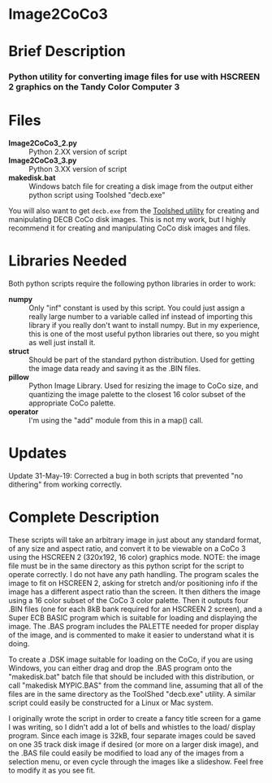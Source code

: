 # Image2CoCo3
<h1>Brief Description</h1>
<h3>Python utility for converting image files for use with HSCREEN 2 graphics on the Tandy Color Computer 3</h3>

<h1>Files</h1>
<dl>
  <dt><strong>Image2CoCo3_2.py</strong></dt>
  <dd>Python 2.XX version of script</dd>
  <dt><strong>Image2CoCo3_3.py</strong></dt>
  <dd>Python 3.XX version of script</dd>
  <dt><strong>makedisk.bat</strong></dt>
  <dd>Windows batch file for creating a disk image from the
	output either python script using Toolshed "decb.exe"</dd>
</dl>

You will also want to get `decb.exe` from the 
<a href="http://toolshed.sourceforge.net/ToolShed.html">Toolshed utility</a> for 
creating and manipulating DECB CoCo disk images. This is not my work, but I 
highly recommend it for creating and manipulating CoCo disk images and files.

<h1>Libraries Needed</h1>
Both python scripts require the following python libraries in order to work:

<dl>
  <dt><strong>numpy</strong></dt>
  <dd>Only "inf" constant is used by this script. You could just 
		assign a really large number to a variable called inf instead of 
		importing this library if you really don't want to install numpy. 
		But in my experience, this is one of the most useful python 
		libraries out there, so you might as well just install it.</dd>
  <dt><strong>struct</strong></dt>
  <dd>Should be part of the standard python distribution. Used for 
		getting the image data ready and saving it as the .BIN files.</dd>
  <dt><strong>pillow</strong></dt>
  <dd>Python Image Library. Used for resizing the image to CoCo size, 
		and quantizing the image palette to the closest 16 color subset
		of the appropriate CoCo palette.</dd>
  <dt><strong>operator</strong></dt>
  <dd>I'm using the "add" module from this in a map() call.</dd>
</dl>

<h1>Updates</h1>
Update 31-May-19: Corrected a bug in both scripts that prevented "no dithering"
from working correctly.

<h1>Complete Description</h1>

<p>These scripts will take an arbitrary image in just about any standard format, 
of any size and aspect ratio, and convert it to be viewable on a CoCo 3 using 
the HSCREEN 2 (320x192, 16 color) graphics mode. NOTE: the image file must be 
in the same directory as this python script for the script to operate correctly. 
I do not have any path handling. The program scales the image to fit on HSCREEN 
2, asking for stretch and/or positioning info if the image has a different 
aspect ratio than the screen. It then dithers the image using a 16 color subset 
of the CoCo 3 color palette. Then it outputs four .BIN files (one for each 8kB 
bank required for an HSCREEN 2 screen), and a Super ECB BASIC program which is 
suitable for loading and displaying the image. The .BAS program includes the 
PALETTE needed for proper display of the image, and is commented to make it 
easier to understand what it is doing. 

<p>To create a .DSK image suitable for loading on the CoCo, if you are using 
Windows, you can either drag and drop the .BAS program onto the "makedisk.bat" 
batch file that should be included with this distribution, or call "makedisk 
MYPIC.BAS" from the command line, assuming that all of the files are in the 
same directory as the ToolShed "decb.exe" utility. A similar script could 
easily be constructed for a Linux or Mac system. 

<p>I originally wrote the script in order to create a fancy title screen for a 
game I was writing, so I didn't add a lot of bells and whistles to the load/
display program. Since each image is 32kB, four separate images could be saved 
on one 35 track disk image if desired (or more on a larger disk image), and the 
.BAS file could easily be modified to load any of the images from a selection 
menu, or even cycle through the images like a slideshow. Feel free to modify it 
as you see fit.
